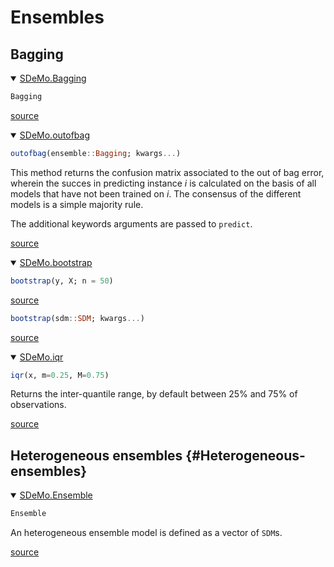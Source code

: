 
# Ensembles

## Bagging
<details class='jldocstring custom-block' open>
<summary><a id='SDeMo.Bagging' href='#SDeMo.Bagging'><span class="jlbinding">SDeMo.Bagging</span></a> <Badge type="info" class="jlObjectType jlType" text="Type" /></summary>



```julia
Bagging
```



[source](https://github.com/PoisotLab/SpeciesDistributionToolkit.jl/blob/5abe9a6b037d9cfc47f7bf9ee9f8b436606739cd/SDeMo/src/ensembles/bagging.jl#L22-L24)

</details>

<details class='jldocstring custom-block' open>
<summary><a id='SDeMo.outofbag' href='#SDeMo.outofbag'><span class="jlbinding">SDeMo.outofbag</span></a> <Badge type="info" class="jlObjectType jlFunction" text="Function" /></summary>



```julia
outofbag(ensemble::Bagging; kwargs...)
```


This method returns the confusion matrix associated to the out of bag error, wherein the succes in predicting instance _i_ is calculated on the basis of all models that have not been trained on _i_. The consensus of the different models is a simple majority rule.

The additional keywords arguments are passed to `predict`.


[source](https://github.com/PoisotLab/SpeciesDistributionToolkit.jl/blob/5abe9a6b037d9cfc47f7bf9ee9f8b436606739cd/SDeMo/src/ensembles/bagging.jl#L50-L59)

</details>

<details class='jldocstring custom-block' open>
<summary><a id='SDeMo.bootstrap' href='#SDeMo.bootstrap'><span class="jlbinding">SDeMo.bootstrap</span></a> <Badge type="info" class="jlObjectType jlFunction" text="Function" /></summary>



```julia
bootstrap(y, X; n = 50)
```



[source](https://github.com/PoisotLab/SpeciesDistributionToolkit.jl/blob/5abe9a6b037d9cfc47f7bf9ee9f8b436606739cd/SDeMo/src/ensembles/bagging.jl#L1-L3)



```julia
bootstrap(sdm::SDM; kwargs...)
```



[source](https://github.com/PoisotLab/SpeciesDistributionToolkit.jl/blob/5abe9a6b037d9cfc47f7bf9ee9f8b436606739cd/SDeMo/src/ensembles/bagging.jl#L15-L17)

</details>

<details class='jldocstring custom-block' open>
<summary><a id='SDeMo.iqr' href='#SDeMo.iqr'><span class="jlbinding">SDeMo.iqr</span></a> <Badge type="info" class="jlObjectType jlFunction" text="Function" /></summary>



```julia
iqr(x, m=0.25, M=0.75)
```


Returns the inter-quantile range, by default between 25% and 75% of observations.


[source](https://github.com/PoisotLab/SpeciesDistributionToolkit.jl/blob/5abe9a6b037d9cfc47f7bf9ee9f8b436606739cd/SDeMo/src/utilities/varia.jl#L1-L6)

</details>


## Heterogeneous ensembles {#Heterogeneous-ensembles}
<details class='jldocstring custom-block' open>
<summary><a id='SDeMo.Ensemble' href='#SDeMo.Ensemble'><span class="jlbinding">SDeMo.Ensemble</span></a> <Badge type="info" class="jlObjectType jlType" text="Type" /></summary>



```julia
Ensemble
```


An heterogeneous ensemble model is defined as a vector of `SDM`s.


[source](https://github.com/PoisotLab/SpeciesDistributionToolkit.jl/blob/5abe9a6b037d9cfc47f7bf9ee9f8b436606739cd/SDeMo/src/ensembles/ensemble.jl#L1-L5)

</details>

